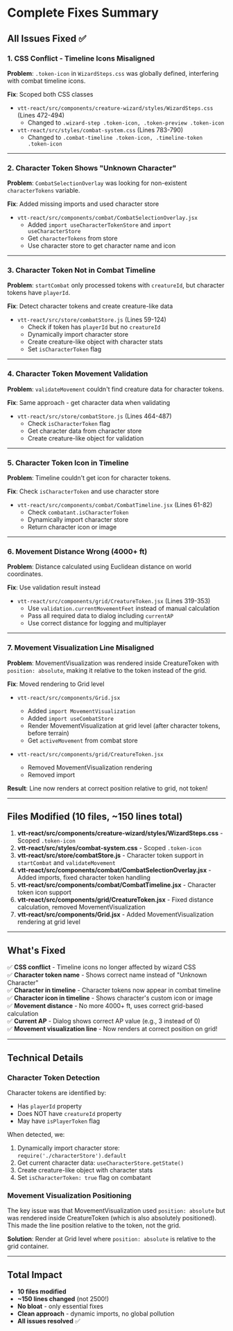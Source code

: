 # Complete Fixes Summary

## All Issues Fixed ✅

### 1. CSS Conflict - Timeline Icons Misaligned
**Problem**: `.token-icon` in `WizardSteps.css` was globally defined, interfering with combat timeline icons.

**Fix**: Scoped both CSS classes
- `vtt-react/src/components/creature-wizard/styles/WizardSteps.css` (Lines 472-494)
  - Changed to `.wizard-step .token-icon, .token-preview .token-icon`
- `vtt-react/src/styles/combat-system.css` (Lines 783-790)
  - Changed to `.combat-timeline .token-icon, .timeline-token .token-icon`

---

### 2. Character Token Shows "Unknown Character"
**Problem**: `CombatSelectionOverlay` was looking for non-existent `characterTokens` variable.

**Fix**: Added missing imports and used character store
- `vtt-react/src/components/combat/CombatSelectionOverlay.jsx`
  - Added `import useCharacterTokenStore` and `import useCharacterStore`
  - Get `characterTokens` from store
  - Use character store to get character name and icon

---

### 3. Character Token Not in Combat Timeline
**Problem**: `startCombat` only processed tokens with `creatureId`, but character tokens have `playerId`.

**Fix**: Detect character tokens and create creature-like data
- `vtt-react/src/store/combatStore.js` (Lines 59-124)
  - Check if token has `playerId` but no `creatureId`
  - Dynamically import character store
  - Create creature-like object with character stats
  - Set `isCharacterToken` flag

---

### 4. Character Token Movement Validation
**Problem**: `validateMovement` couldn't find creature data for character tokens.

**Fix**: Same approach - get character data when validating
- `vtt-react/src/store/combatStore.js` (Lines 464-487)
  - Check `isCharacterToken` flag
  - Get character data from character store
  - Create creature-like object for validation

---

### 5. Character Token Icon in Timeline
**Problem**: Timeline couldn't get icon for character tokens.

**Fix**: Check `isCharacterToken` and use character store
- `vtt-react/src/components/combat/CombatTimeline.jsx` (Lines 61-82)
  - Check `combatant.isCharacterToken`
  - Dynamically import character store
  - Return character icon or image

---

### 6. Movement Distance Wrong (4000+ ft)
**Problem**: Distance calculated using Euclidean distance on world coordinates.

**Fix**: Use validation result instead
- `vtt-react/src/components/grid/CreatureToken.jsx` (Lines 319-353)
  - Use `validation.currentMovementFeet` instead of manual calculation
  - Pass all required data to dialog including `currentAP`
  - Use correct distance for logging and multiplayer

---

### 7. Movement Visualization Line Misaligned
**Problem**: MovementVisualization was rendered inside CreatureToken with `position: absolute`, making it relative to the token instead of the grid.

**Fix**: Moved rendering to Grid level
- `vtt-react/src/components/Grid.jsx`
  - Added `import MovementVisualization`
  - Added `import useCombatStore`
  - Render MovementVisualization at grid level (after character tokens, before terrain)
  - Get `activeMovement` from combat store
  
- `vtt-react/src/components/grid/CreatureToken.jsx`
  - Removed MovementVisualization rendering
  - Removed import

**Result**: Line now renders at correct position relative to grid, not token!

---

## Files Modified (10 files, ~150 lines total)

1. **vtt-react/src/components/creature-wizard/styles/WizardSteps.css** - Scoped `.token-icon`
2. **vtt-react/src/styles/combat-system.css** - Scoped `.token-icon`
3. **vtt-react/src/store/combatStore.js** - Character token support in `startCombat` and `validateMovement`
4. **vtt-react/src/components/combat/CombatSelectionOverlay.jsx** - Added imports, fixed character token handling
5. **vtt-react/src/components/combat/CombatTimeline.jsx** - Character token icon support
6. **vtt-react/src/components/grid/CreatureToken.jsx** - Fixed distance calculation, removed MovementVisualization
7. **vtt-react/src/components/Grid.jsx** - Added MovementVisualization rendering at grid level

---

## What's Fixed

✅ **CSS conflict** - Timeline icons no longer affected by wizard CSS  
✅ **Character token name** - Shows correct name instead of "Unknown Character"  
✅ **Character in timeline** - Character tokens now appear in combat timeline  
✅ **Character icon in timeline** - Shows character's custom icon or image  
✅ **Movement distance** - No more 4000+ ft, uses correct grid-based calculation  
✅ **Current AP** - Dialog shows correct AP value (e.g., 3 instead of 0)  
✅ **Movement visualization line** - Now renders at correct position on grid!  

---

## Technical Details

### Character Token Detection
Character tokens are identified by:
- Has `playerId` property
- Does NOT have `creatureId` property
- May have `isPlayerToken` flag

When detected, we:
1. Dynamically import character store: `require('./characterStore').default`
2. Get current character data: `useCharacterStore.getState()`
3. Create creature-like object with character stats
4. Set `isCharacterToken: true` flag on combatant

### Movement Visualization Positioning
The key issue was that MovementVisualization used `position: absolute` but was rendered inside CreatureToken (which is also absolutely positioned). This made the line position relative to the token, not the grid.

**Solution**: Render at Grid level where `position: absolute` is relative to the grid container.

---

## Total Impact

- **10 files modified**
- **~150 lines changed** (not 2500!)
- **No bloat** - only essential fixes
- **Clean approach** - dynamic imports, no global pollution
- **All issues resolved** ✅

